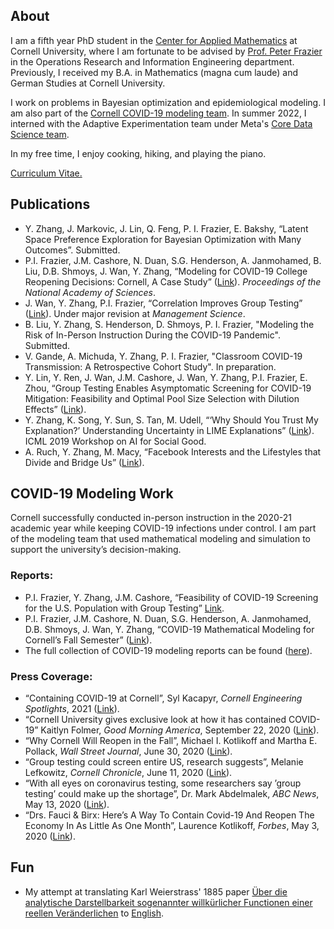 ## About
I am a fifth year PhD student in the [Center for Applied Mathematics](https://www.cam.cornell.edu/cam) at Cornell University, where I am fortunate to be advised by [Prof. Peter Frazier](https://people.orie.cornell.edu/pfrazier/) in the Operations Research and Information Engineering department. Previously, I received my B.A. in Mathematics (magna cum laude) and German Studies at Cornell University.

I work on problems in Bayesian optimization and epidemiological modeling. I am also part of the [Cornell COVID-19 modeling team](https://datasciencecenter.cornell.edu/research/covid-19-mathematical-modeling-for-cornells-fall-semester/). In summer 2022, I interned with the Adaptive Experimentation team under Meta's [Core Data Science team](https://research.facebook.com/teams/core-data-science/).

In my free time, I enjoy cooking, hiking, and playing the piano.

<a href="files/YujiaZhang_CV_running.pdf" target="_blank">Curriculum Vitae.</a>



## Publications
* Y. Zhang, J. Markovic, J. Lin, Q. Feng, P. I. Frazier, E. Bakshy, “Latent Space Preference Exploration for Bayesian Optimization with Many Outcomes”. Submitted.
* P.I. Frazier, J.M. Cashore, N. Duan, S.G. Henderson, A. Janmohamed, B. Liu, D.B. Shmoys, J. Wan, Y. Zhang, “Modeling for COVID-19 College Reopening Decisions: Cornell, A Case Study” ([Link](https://www.pnas.org/content/119/2/e2112532119)). *Proceedings of the National Academy of Sciences*.
* J. Wan, Y. Zhang, P.I. Frazier, “Correlation Improves Group Testing” ([Link](https://arxiv.org/abs/2111.07517)). Under major revision at *Management Science*.
* B. Liu, Y. Zhang, S. Henderson, D. Shmoys, P. I. Frazier, "Modeling the Risk of In-Person Instruction During the COVID-19 Pandemic". Submitted.
* V. Gande, A. Michuda, Y. Zhang, P. I. Frazier, "Classroom COVID-19 Transmission: A Retrospective Cohort Study". In preparation.
* Y. Lin, Y. Ren, J. Wan, J.M. Cashore, J. Wan, Y. Zhang, P.I. Frazier, E. Zhou, “Group Testing Enables Asymptomatic Screening for COVID-19 Mitigation: Feasibility and Optimal Pool Size Selection with Dilution Effects” ([Link](https://arxiv.org/pdf/2008.06642.pdf)).
* Y. Zhang, K. Song, Y. Sun, S. Tan, M. Udell, “‘Why Should You Trust My Explanation?’ Understanding Uncertainty in LIME Explanations” ([Link](https://arxiv.org/abs/1904.12991)). ICML 2019 Workshop on AI for Social Good. 
* A. Ruch, Y. Zhang, M. Macy, “Facebook Interests and the Lifestyles that Divide and Bridge Us” ([Link](https://drive.google.com/file/d/1tSqmMV2wQiMn8k65RioXay5LY49fAEJQ/view)).


## COVID-19 Modeling Work
Cornell successfully conducted in-person instruction in the 2020-21 academic year while keeping COVID-19 infections under control. I am part of the modeling team that used mathematical modeling and simulation to support the university’s decision-making.

### Reports: 
* P.I. Frazier, Y. Zhang, J.M. Cashore, “Feasibility of COVID-19 Screening for the U.S. Population with Group Testing” [Link](https://docs.google.com/document/d/1hw5K5V7XOug_r6CQ0UYt25szQxXFPmZmFhK15ZpH5U0/edit#heading=h.1bjgrg7lbia7).
* P.I. Frazier, J.M. Cashore, N. Duan, S.G. Henderson, A. Janmohamed, D.B. Shmoys, J. Wan, Y. Zhang, “COVID-19 Mathematical Modeling for Cornell’s Fall Semester” ([Link](https://covid.cornell.edu/_assets/files/covid_19_modeling_main_report.pdf)).
* The full collection of COVID-19 modeling reports can be found ([here](https://covid.cornell.edu/testing/modeling/)).

### Press Coverage:
* “Containing COVID-19 at Cornell”, Syl Kacapyr, *Cornell Engineering Spotlights*, 2021 ([Link](https://www.engineering.cornell.edu/spotlights/containing-covid-19-cornell)).
* “Cornell University gives exclusive look at how it has contained COVID-19” Kaitlyn Folmer, *Good Morning America*, September 22, 2020 ([Link](https://abcnews.go.com/GMA/Wellness/video/cornell-university-exclusive-contained-covid-19-73163035)).
*	“Why Cornell Will Reopen in the Fall”, Michael I. Kotlikoff and Martha E. Pollack, *Wall Street Journal*, June 30, 2020 ([Link](https://www.wsj.com/articles/why-cornell-will-reopen-in-the-fall-11593535516)).
* “Group testing could screen entire US, research suggests”, Melanie Lefkowitz, *Cornell Chronicle*, June 11, 2020 ([Link](https://news.cornell.edu/stories/2020/06/group-testing-could-screen-entire-us-research-suggests)).
* “With all eyes on coronavirus testing, some researchers say ’group testing’ could make up the shortage”, Dr. Mark Abdelmalek, *ABC News*, May 13, 2020 ([Link](https://abcnews.go.com/Health/eyes-coronavirus-testing-researchers-group-testing-make-shortage/story?id=70658896)).
* “Drs. Fauci & Birx: Here’s A Way To Contain Covid-19 And Reopen The Economy In As Little As One Month”, Laurence Kotlikoff, *Forbes*, May 3, 2020 ([Link](https://www.forbes.com/sites/kotlikoff/2020/05/03/dr-fauci-heres-a-way-to-contain-covid-19-and-reopen-the-economy-in-as-little-as-one-month/?sh=73b664bc1c7a)).


## Fun

* My attempt at translating Karl Weierstrass' 1885 paper [Über die analytische Darstellbarkeit sogenannter willkürlicher Functionen einer reellen Veränderlichen](https://www.cambridge.org/core/books/mathematische-werke/uber-die-analytische-darstellbarkeit-sogenannter-willkurlicher-functionen-reeller-argumente/8C407E36F74E4257BF4A9A19CA661B93) to <a href="files/Weierstrass_Translation.pdf" target="_blank">English</a>.
